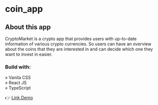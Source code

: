 # coin_app

<h2>About this app</h2>
CryptoMarket is a crypto app that provides users with up-to-date information of various crypto currencies. So users can have an overview about the coins that they are interested in and can decide which one they want to invest in easier. <br>
<h3>Build with:</h3>

» Vanila CSS <br>
» React JS <br>
» TypeScript
<p>👉 <a href="https://coin-app-ver1-ducle.vercel.app" target="_blank">Link Demo </a></p>
